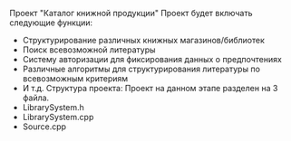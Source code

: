   Проект "Каталог книжной продукции"
Проект будет включать следующие функции:
* Структурирование различных книжных магазинов/библиотек
* Поиск всевозможной литературы
* Систему авторизации для фиксирования данных о предпочтениях
* Различные алгоритмы для структурирования литературы по всевозможным критериям
* И т.д.
  Структура проекта:
Проект на данном этапе разделен на 3 файла.
* LibrarySystem.h
* LibrarySystem.cpp
* Source.cpp
